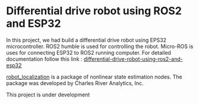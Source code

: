 # Differential drive robot using ROS2 and ESP32
In this project, we had build a differential drive robot using EPS32 microcontroller. ROS2 humble is used for controlling the robot. Micro-ROS is uses for connecting ESP32 to ROS2 running computer.
For detailed documentation follow this link : [differential-drive-robot-using-ros2-and-esp32](https://www.hackster.io/amal-shaji/differential-drive-robot-using-ros2-and-esp32-aae289)

[robot_localization](https://docs.ros.org/en/melodic/api/robot_localization/html/index.html) is a package of nonlinear state estimation nodes. The package was developed by Charles River Analytics, Inc.

This project is under development
